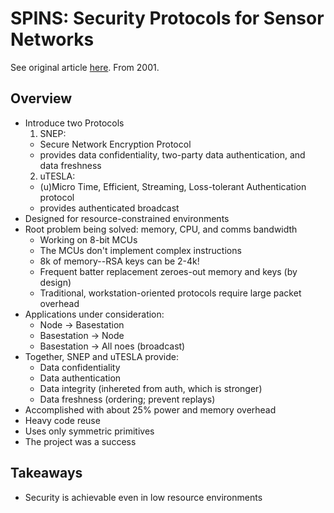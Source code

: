 
# SPINS: Security Protocols for Sensor Networks
See original article
[here](https://netsec.ethz.ch/publications/papers/mc2001.pdf).
From 2001.

## Overview
- Introduce two Protocols
  1. SNEP:
    - Secure Network Encryption Protocol
    - provides data confidentiality, two-party data authentication, and data freshness
  2. uTESLA:
    - (u)Micro Time, Efficient, Streaming, Loss-tolerant Authentication protocol
    - provides authenticated broadcast
- Designed for resource-constrained environments
- Root problem being solved: memory, CPU, and comms bandwidth
  - Working on 8-bit MCUs
  - The MCUs don't implement complex instructions
  - 8k of memory--RSA keys can be 2-4k!
  - Frequent batter replacement zeroes-out memory and keys (by design)
  - Traditional, workstation-oriented protocols require large packet overhead
- Applications under consideration:
  - Node -> Basestation
  - Basestation -> Node
  - Basestation -> All noes (broadcast)
- Together, SNEP and uTESLA provide:
  - Data confidentiality
  - Data authentication
  - Data integrity (inhereted from auth, which is stronger)
  - Data freshness (ordering; prevent replays)
- Accomplished with about 25% power and memory overhead
- Heavy code reuse
- Uses only symmetric primitives
- The project was a success

## Takeaways
- Security is achievable even in low resource environments
